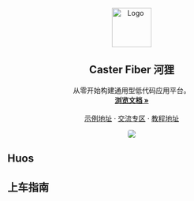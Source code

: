 <!-- 项目logo -->
<br />
<div align="center" id="top">
  <a href="https://github.com/moyu-developer/moyu-caster-fiber">
    <img src="https://s2.loli.net/2022/12/04/CS2GplwyUNmqZ7J.png" alt="Logo" width="80" height="80">
  </a>

  <h2 align="center">Caster Fiber 河狸</h2>

  <p align="center">
    从零开始构建通用型低代码应用平台。
    <br />
    <a href=""><strong>浏览文档 »</strong></a>
    <br />
    <br />
    <a href="">示例地址</a>
    ·
    <a href="">交流专区</a>
    ·
    <a href="">教程地址</a>
  </p>
  <img style="border-radius: 4px;" src="https://s2.loli.net/2022/12/16/OY3tLXV924RrUAJ.png" />
</div>

## Huos


## 上车指南
